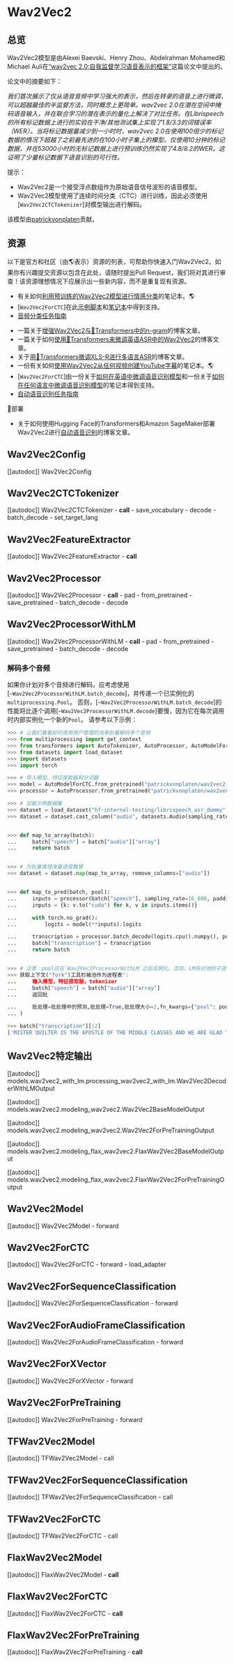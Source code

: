 <!--
版权所有2021年The HuggingFace团队。保留所有权利。

根据Apache许可证2.0版（"许可证"），除非符合许可证的规定，否则你不得使用此文件。你可以在以下链接处获得许可证的副本

http://www.apache.org/licenses/LICENSE-2.0

除非适用法律要求或书面同意，否则根据该许可证分发的软件以"原样"分发，不附带任何明示或暗示的担保或条件。请参阅该许可证以获取特定语言下的许可证限制。

⚠️请注意，此文件采用Markdown格式，但包含我们doc-builder（类似于MDX）的特定语法，可能无法在Markdown查看器中正确显示。

-->

# Wav2Vec2

## 总览

Wav2Vec2模型是由Alexei Baevski、Henry Zhou、Abdelrahman Mohamed和Michael Auli在[“wav2vec 2.0:自我监督学习语音表示的框架”](https://arxiv.org/abs/2006.11477)这篇论文中提出的。

论文中的摘要如下：

*我们首次展示了仅从语音音频中学习强大的表示，然后在转录的语音上进行微调，可以超越最佳的半监督方法，同时概念上更简单。wav2vec 2.0在潜在空间中掩码语音输入，并在联合学习的潜在表示的量化上解决了对比任务。在Librispeech的所有标记数据上进行的实验在干净/其他测试集上实现了1.8/3.3的词错误率（WER）。当将标记数据量减少到一小时时，wav2vec 2.0在使用100倍少的标记数据的情况下超越了之前最先进的在100小时子集上的模型。仅使用10分钟的标记数据，并在53000小时的无标记数据上进行预训练仍然实现了4.8/8.2的WER。这证明了少量标记数据下语音识别的可行性。*

提示：

- Wav2Vec2是一个接受浮点数组作为原始语音信号波形的语音模型。
- Wav2Vec2模型使用了连续时间分类（CTC）进行训练，因此必须使用[`Wav2Vec2CTCTokenizer`]对模型输出进行解码。

该模型由[patrickvonplaten](https://huggingface.co/patrickvonplaten)贡献。

## 资源

以下是官方和社区（由🌎表示）资源的列表，可帮助你快速入门Wav2Vec2。如果你有兴趣提交资源以包含在此处，请随时提出Pull Request，我们将对其进行审查！该资源理想情况下应展示出一些新内容，而不是重复现有资源。

<PipelineTag pipeline="audio-classification"/>

- 有关如何[利用预训练的Wav2Vec2模型进行情感分类](https://colab.research.google.com/github/m3hrdadfi/soxan/blob/main/notebooks/Emotion_recognition_in_Greek_speech_using_Wav2Vec2.ipynb)的笔记本。🌎
- [`Wav2Vec2ForCTC`]在此[示例脚本](https://github.com/huggingface/transformers/tree/main/examples/pytorch/audio-classification)和[笔记本](https://colab.research.google.com/github/huggingface/notebooks/blob/main/examples/audio_classification.ipynb)中得到支持。
- [音频分类任务指南](../tasks/audio_classification)

<PipelineTag pipeline="automatic-speech-recognition"/>

- 一篇关于[增强Wav2Vec2与🤗Transformers中的n-gram](https://huggingface.co/blog/wav2vec2-with-ngram)的博客文章。
- 一篇关于如何[使用🤗Transformers来微调英语ASR中的Wav2Vec2](https://huggingface.co/blog/fine-tune-wav2vec2-english)的博客文章。
- 关于[用🤗Transformers微调XLS-R进行多语言ASR](https://huggingface.co/blog/fine-tune-xlsr-wav2vec2)的博客文章。
- 一份有关如何[使用Wav2Vec2从任何视频创建YouTube字幕](https://colab.research.google.com/github/Muennighoff/ytclipcc/blob/main/wav2vec_youtube_captions.ipynb)的笔记本。🌎
- [`Wav2Vec2ForCTC`]由一份关于[如何在英语中微调语音识别模型](https://colab.research.google.com/github/huggingface/notebooks/blob/main/examples/speech_recognition.ipynb)和一份关于[如何在任何语言中微调语音识别模型](https://colab.research.google.com/github/huggingface/notebooks/blob/main/examples/multi_lingual_speech_recognition.ipynb)的笔记本得到支持。
- [自动语音识别任务指南](../tasks/asr)

🚀部署

- 关于如何使用Hugging Face的Transformers和Amazon SageMaker部署Wav2Vec2进行[自动语音识别](https://www.philschmid.de/automatic-speech-recognition-sagemaker)的博客文章。

## Wav2Vec2Config

[[autodoc]] Wav2Vec2Config

## Wav2Vec2CTCTokenizer

[[autodoc]] Wav2Vec2CTCTokenizer
    - __call__
    - save_vocabulary
    - decode
    - batch_decode
    - set_target_lang

## Wav2Vec2FeatureExtractor

[[autodoc]] Wav2Vec2FeatureExtractor
    - __call__

## Wav2Vec2Processor

[[autodoc]] Wav2Vec2Processor
    - __call__
    - pad
    - from_pretrained
    - save_pretrained
    - batch_decode
    - decode

## Wav2Vec2ProcessorWithLM

[[autodoc]] Wav2Vec2ProcessorWithLM
    - __call__
    - pad
    - from_pretrained
    - save_pretrained
    - batch_decode
    - decode

### 解码多个音频

如果你计划对多个音频进行解码，应考虑使用[`~Wav2Vec2ProcessorWithLM.batch_decode`]，并传递一个已实例化的`multiprocessing.Pool`。
否则，[`~Wav2Vec2ProcessorWithLM.batch_decode`]的性能将比逐个调用[`~Wav2Vec2ProcessorWithLM.decode`]要慢，因为它在每次调用时内部实例化一个新的`Pool`。 请参考以下示例：

```python
>>> # 让我们看看如何使用用户管理的池来批量解码多个音频
>>> from multiprocessing import get_context
>>> from transformers import AutoTokenizer, AutoProcessor, AutoModelForCTC
>>> from datasets import load_dataset
>>> import datasets
>>> import torch

>>> # 导入模型、特征提取器和分词器
>>> model = AutoModelForCTC.from_pretrained("patrickvonplaten/wav2vec2-base-100h-with-lm").to("cuda")
>>> processor = AutoProcessor.from_pretrained("patrickvonplaten/wav2vec2-base-100h-with-lm")

>>> # 加载示例数据集
>>> dataset = load_dataset("hf-internal-testing/librispeech_asr_dummy", "clean", split="validation")
>>> dataset = dataset.cast_column("audio", datasets.Audio(sampling_rate=16_000))


>>> def map_to_array(batch):
...     batch["speech"] = batch["audio"]["array"]
...     return batch


>>> # 为批量推理准备语音数据
>>> dataset = dataset.map(map_to_array, remove_columns=["audio"])


>>> def map_to_pred(batch, pool):
...     inputs = processor(batch["speech"], sampling_rate=16_000, padding=True, return_tensors="pt")
...     inputs = {k: v.to("cuda") for k, v in inputs.items()}

...     with torch.no_grad():
...         logits = model(**inputs).logits

...     transcription = processor.batch_decode(logits.cpu().numpy(), pool).text
...     batch["transcription"] = transcription
...     return batch


>>> # 注意：pool应在`Wav2Vec2ProcessorWithLM`之后实例化。否则，LM将对池的子进程不可用
>>> 获取上下文("fork")工具栏被池作为进程表":
...     输入模型，特征提取器，tokenizer
...     batch["speech"] = batch["audio"]["array"]
...     返回批

...     批处理=批处理中的预测,批处理=True,批处理大小=2,fn_kwargs={"pool": pool},remove_columns=["speech"]
... )

>>> batch["transcription"][:2]
['MISTER QUILTER IS THE APOSTLE OF THE MIDDLE CLASSES AND WE ARE GLAD TO WELCOME HIS GOSPEL', "NOR IS MISTER COULTER'S MANNER LESS INTERESTING THAN HIS MATTER"]
```

## Wav2Vec2特定输出

[[autodoc]] models.wav2vec2_with_lm.processing_wav2vec2_with_lm.Wav2Vec2DecoderWithLMOutput

[[autodoc]] models.wav2vec2.modeling_wav2vec2.Wav2Vec2BaseModelOutput

[[autodoc]] models.wav2vec2.modeling_wav2vec2.Wav2Vec2ForPreTrainingOutput

[[autodoc]] models.wav2vec2.modeling_flax_wav2vec2.FlaxWav2Vec2BaseModelOutput

[[autodoc]] models.wav2vec2.modeling_flax_wav2vec2.FlaxWav2Vec2ForPreTrainingOutput

## Wav2Vec2Model

[[autodoc]] Wav2Vec2Model
    - forward

## Wav2Vec2ForCTC

[[autodoc]] Wav2Vec2ForCTC
    - forward
    - load_adapter

## Wav2Vec2ForSequenceClassification

[[autodoc]] Wav2Vec2ForSequenceClassification
    - forward

## Wav2Vec2ForAudioFrameClassification

[[autodoc]] Wav2Vec2ForAudioFrameClassification
    - forward

## Wav2Vec2ForXVector

[[autodoc]] Wav2Vec2ForXVector
    - forward

## Wav2Vec2ForPreTraining

[[autodoc]] Wav2Vec2ForPreTraining
    - forward

## TFWav2Vec2Model

[[autodoc]] TFWav2Vec2Model
    - call

## TFWav2Vec2ForSequenceClassification

[[autodoc]] TFWav2Vec2ForSequenceClassification
    - call

## TFWav2Vec2ForCTC

[[autodoc]] TFWav2Vec2ForCTC
    - call

## FlaxWav2Vec2Model

[[autodoc]] FlaxWav2Vec2Model
    - __call__

## FlaxWav2Vec2ForCTC

[[autodoc]] FlaxWav2Vec2ForCTC
    - __call__

## FlaxWav2Vec2ForPreTraining

[[autodoc]] FlaxWav2Vec2ForPreTraining
    - __call__
